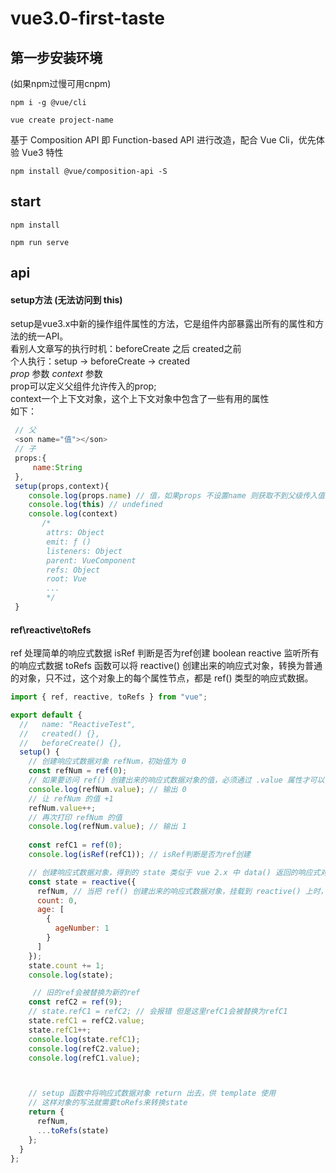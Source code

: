 # vue3.0-first-taste

## 第一步安装环境
(如果npm过慢可用cnpm)
```
npm i -g @vue/cli
```
```
vue create project-name
```
基于 Composition API 即 Function-based API 进行改造，配合 Vue Cli，优先体验 Vue3 特性
```
npm install @vue/composition-api -S
```
## start
```
npm install
```
```
npm run serve
```

## api

#### setup方法 (无法访问到 this)
setup是vue3.x中新的操作组件属性的方法，它是组件内部暴露出所有的属性和方法的统一API。<br>
看别人文章写的执行时机：beforeCreate 之后 created之前<br>
个人执行：setup -> beforeCreate -> created<br>
*prop* 参数  *context* 参数<br>
prop可以定义父组件允许传入的prop;<br>
context一个上下文对象，这个上下文对象中包含了一些有用的属性<br>
如下：
```javascript
 // 父
 <son name="值"></son>
 // 子
 props:{
     name:String
 },
 setup(props,context){
    console.log(props.name) // 值，如果props 不设置name 则获取不到父级传入值
    console.log(this) // undefined
    console.log(context)
       /*
        attrs: Object
        emit: ƒ ()
        listeners: Object
        parent: VueComponent
        refs: Object
        root: Vue
        ...
        */
 }
```
####  ref\reactive\toRefs
ref 处理简单的响应式数据
isRef 判断是否为ref创建 boolean
reactive 监听所有的响应式数据
toRefs 函数可以将 reactive() 创建出来的响应式对象，转换为普通的对象，只不过，这个对象上的每个属性节点，都是 ref() 类型的响应式数据。
``` javascript
import { ref, reactive, toRefs } from "vue";

export default {
  //   name: "ReactiveTest",
  //   created() {},
  //   beforeCreate() {},
  setup() {
    // 创建响应式数据对象 refNum，初始值为 0
    const refNum = ref(0);
    // 如果要访问 ref() 创建出来的响应式数据对象的值，必须通过 .value 属性才可以，只有在setup内部才需要 .value 属性
    console.log(refNum.value); // 输出 0
    // 让 refNum 的值 +1
    refNum.value++;
    // 再次打印 refNum 的值
    console.log(refNum.value); // 输出 1
    
    const refC1 = ref(0);
    console.log(isRef(refC1)); // isRef判断是否为ref创建

    // 创建响应式数据对象，得到的 state 类似于 vue 2.x 中 data() 返回的响应式对象
    const state = reactive({
      refNum, // 当把 ref() 创建出来的响应式数据对象，挂载到 reactive() 上时，会自动把响应式数据对象展开为原始的值
      count: 0,
      age: [
        {
          ageNumber: 1
        }
      ]
    });
    state.count += 1;
    console.log(state);

     // 旧的ref会被替换为新的ref
    const refC2 = ref(9);
    // state.refC1 = refC2; // 会报错 但是这里refC1会被替换为refC1
    state.refC1 = refC2.value;
    state.refC1++;
    console.log(state.refC1);
    console.log(refC2.value);
    console.log(refC1.value);



    // setup 函数中将响应式数据对象 return 出去，供 template 使用
    // 这样对象的写法就需要toRefs来转换state
    return {
      refNum,
      ...toRefs(state)
    };
  }
};
```


